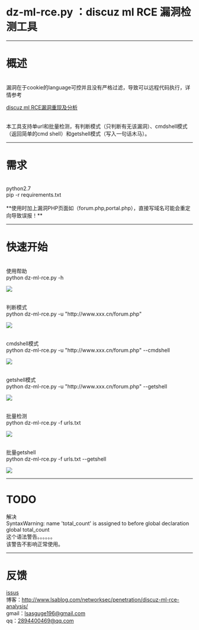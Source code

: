 dz-ml-rce.py ：discuz ml RCE 漏洞检测工具
==
----------------


# 概述
<br/>
漏洞在于cookie的language可控并且没有严格过滤，导致可以远程代码执行，详情参考

[discuz ml RCE漏洞重现及分析](http://www.lsablog.com/networksec/penetration/discuz-ml-rce-analysis/)

<br/>
本工具支持单url和批量检测，有判断模式（只判断有无该漏洞）、cmdshell模式（返回简单的cmd shell）和getshell模式（写入一句话木马）。


----------------

# 需求
<br/>
python2.7<br/>
pip -r requirements.txt
<br/><br/>
**使用时加上漏洞PHP页面如（forum.php,portal.php），直接写域名可能会重定向导致误报！**

----------------

# 快速开始
<br/>
使用帮助<br/>
python dz-ml-rce.py -h<br/>

![](https://github.com/theLSA/discuz-ml-rce/raw/master/demo/dzmlrce06.png)

<br/>
判断模式<br/>
python dz-ml-rce.py -u "http://www.xxx.cn/forum.php" <br/>

![](https://github.com/theLSA/discuz-ml-rce/raw/master/demo/dzmlrce03.png)

<br/>
cmdshell模式<br/>
python dz-ml-rce.py -u "http://www.xxx.cn/forum.php" --cmdshell<br/>

![](https://github.com/theLSA/discuz-ml-rce/raw/master/demo/dzmlrce04.png)

<br/>
getshell模式<br/>
python dz-ml-rce.py -u "http://www.xxx.cn/forum.php" --getshell<br/>

![](https://github.com/theLSA/discuz-ml-rce/raw/master/demo/dzmlrce05.png)

<br/>
批量检测<br/>
python dz-ml-rce.py -f urls.txt<br/>

![](https://github.com/theLSA/discuz-ml-rce/raw/master/demo/dzmlrce01.png)

<br/>
批量getshell<br/>
python dz-ml-rce.py -f urls.txt --getshell<br/>

![](https://github.com/theLSA/discuz-ml-rce/raw/master/demo/dzmlrce09.png)


----------------


# TODO
解决<br/>
SyntaxWarning: name 'total_count' is assigned to before global declaration<br/>
  global total_count<br/>
这个语法警告。。。。。。<br/>
该警告不影响正常使用。


----------------

# 反馈
[issus](https://github.com/theLSA/discuz-ml-rce/issues)
<br/>
博客：http://www.lsablog.com/networksec/penetration/discuz-ml-rce-analysis/
<br/>
gmail：lsasguge196@gmail.com
<br/>
qq：2894400469@qq.com

